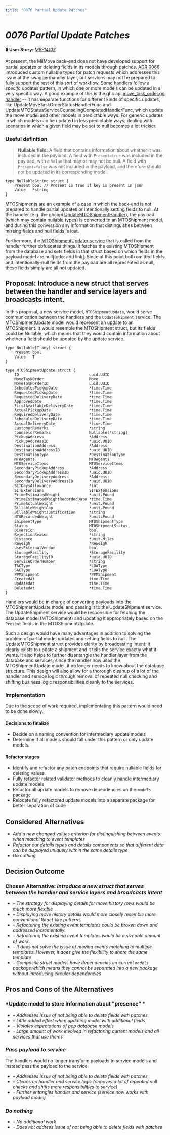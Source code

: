 ```yaml
---
title: "0076 Partial Update Patches"
---
```


# *0076 Partial Update Patches*

**🔒 User Story:** *[MB-14102](https://dp3.atlassian.net/browse/MB-14102)*

At present, the MilMove back-end does not have developed support for partial updates or deleting fields in its models through patches. [ADR 0066](docs/adrs/0066-use-custom-nullable-types-for-patch-requests.md) introduced custom nullable types for patch requests which addresses this issue at the swagger/handler layer, but services may not be prepared to fully support the rest of this sort of workflow.
Some handlers follow a _specifc_ updates pattern, in which one or more models can be updated in a very specific way. A good example of this is the ghc api [move_task_order.go handler](https://github.com/transcom/mymove/blob/main/pkg/handlers/ghcapi/move_task_order.go) -- it has separate functions for different kinds of specific updates, like UpdateMoveTaskOrderStatusHandlerFunc and UpdateMTOStatusServiceCounselingCompletedHandlerFunc, which update the move model and other models in predictable ways. 
For generic updates in which models can be updated in less predictable ways, dealing with scenarios in which a given field may be set to null becomes a lot trickier.

### Useful definition
> **Nullable field:** A field that contains information about whether it was included in the payload. A field with `Present=true` was included in the payload, with a `Value` that may or may not be null. A field with `Present=false` was not included in the payload, and therefore should not be updated in its corresponding model.

```
type NullableString struct {
	Present bool // Present is true if key is present in json
	Value   *string
}
```

MTOShipments are an example of a case in which the back-end is not prepared to handle partial updates or intentionally setting fields to null. At the handler (e.g. the ghcapi [UpdateMTOShipmentHandler](https://github.com/transcom/mymove/blob/de9148371427ba348e94439b4acb766f05013797/pkg/handlers/ghcapi/mto_shipment.go#L284)), the payload (which may contain nullable types) is converted to an [MTOShipment model](https://github.com/transcom/mymove/blob/de9148371427ba348e94439b4acb766f05013797/pkg/handlers/ghcapi/internal/payloads/payload_to_model.go#L309), and during this conversion any information that distinguishes between missing fields and null fields is lost.

Furthermore, the [MTOShipmentUpdater service](https://github.com/transcom/mymove/blob/de9148371427ba348e94439b4acb766f05013797/pkg/services/mto_shipment/mto_shipment_updater.go) that is called from the handler further obfuscates things. It fetches the existing MTOShipment from the database and sets fields in that struct based on which fields in the payload model are null[todo: add link]. Since at this point both omitted fields and intentionally-null fields from the payload are all represented as null, these fields simply are all not updated.


## Proposal: Introduce a new struct that serves between the handler and service layers and broadcasts intent.

In this proposal, a new service model, `MTOShipmentUpdate`, would serve communication between the handlers and the `UpdateShipment` service. 
The MTOShipmentUpdate model would represent an update to an MTOShipment. It would resemble the MTOShipment struct, but its fields could be Nullable, which means that they would contain information about whether a field should be updated by the update service.

```
type Nullable[T any] struct {
	Present bool
	Value   T
}
```

```
type MTOShipmentUpdate struct {
	ID                               uuid.UUID
	MoveTaskOrder                    Move
	MoveTaskOrderID                  uuid.UUID
	ScheduledPickupDate              *time.Time
	RequestedPickupDate              *time.Time
	RequestedDeliveryDate            *time.Time
	ApprovedDate                     *time.Time
	FirstAvailableDeliveryDate       *time.Time
	ActualPickupDate                 *time.Time
	RequiredDeliveryDate             *time.Time
	ScheduledDeliveryDate            *time.Time
	ActualDeliveryDate               *time.Time
	CustomerRemarks                  *string
	CounselorRemarks                 Nullable[*string]
	PickupAddress                    *Address
	PickupAddressID                  *uuid.UUID
	DestinationAddress               *Address
	DestinationAddressID             *uuid.UUID
	DestinationType                  *DestinationType
	MTOAgents                        MTOAgents
	MTOServiceItems                  MTOServiceItems
	SecondaryPickupAddress           *Address
	SecondaryPickupAddressID         *uuid.UUID
	SecondaryDeliveryAddress         *Address
	SecondaryDeliveryAddressID       *uuid.UUID
	SITDaysAllowance                 *int
	SITExtensions                    SITExtensions
	PrimeEstimatedWeight             *unit.Pound
	PrimeEstimatedWeightRecordedDate *time.Time
	PrimeActualWeight                *unit.Pound
	BillableWeightCap                *unit.Pound
	BillableWeightJustification      *string
	NTSRecordedWeight                *unit.Pound
	ShipmentType                     MTOShipmentType
	Status                           MTOShipmentStatus
	Diversion                        bool
	RejectionReason                  *string
	Distance                         *unit.Miles
	Reweigh                          *Reweigh
	UsesExternalVendor               bool
	StorageFacility                  *StorageFacility
	StorageFacilityID                *uuid.UUID
	ServiceOrderNumber               *string
	TACType                          *LOAType
	SACType                          *LOAType
	PPMShipment                      *PPMShipment
	CreatedAt                        time.Time
	UpdatedAt                        time.Time
	DeletedAt                        *time.Time
}
```

Handlers would be in charge of converting payloads into the MTOShipmentUpdate model and passing it to the UpdateShipment service. The UpdateShipment service would be responsible for fetching the database model (MTOShipment) and updating it appropriately based on the `Present` fields in the MTOShipmentUpdate.

Such a design would have many advantages in addition to solving the problem of partial model updates and setting fields to null. The UpdateMTOShipment struct provides clarity by broadcasting intent: it clearly exists to update a shipment and it tells the service exactly what it wants. It also helps to further disentangle the handler layer from the database and services; since the handler now uses the MTOShipmentUpdate model, it no longer needs to know about the database structure. This design will also allow for a thorough cleanup of a lot of the handler and service logic through removal of repeated null checking and shifting business logic responsibilities cleanly to the services.

### Implementation

Due to the scope of work required, implementating this pattern would need to be done slowly.

#### Decisions to finalize
* Decide on a naming convention for intermediary update models
* Determine if all models should fall under this pattern or only update models.

#### Refactor stages
* Identify and refactor any patch endpoints that require nullable fields for deleting values.
* Fully refactor related validator methods to cleanly handle intermediary update models
* Refactor all update models to remove dependencies on the `models` package
* Relocate fully refactored update models into a separate package for better separation of code


## Considered Alternatives
* *Add a new changed values criterion for distinguishing between events when matching to event templates*
* *Refactor our details types and details components so that different data can be displayed uniquely within the same details type*
* *Do nothing*

## Decision Outcome

### Chosen Alternative: *Introduce a new struct that serves between the handler and service layers and broadcasts intent*

* `+` *The strategy for displaying details for move history rows would be much more flexible*
* `+` *Displaying move history details would more closely resemble more conventional React-like patterns*
* `+` *Refactoring the existing event templates could be broken down and addressed incrementally.*
* `-` *Refactoring the existing event templates would be a sizeable amount of work.*
* `-` *It does not solve the issue of moving events matching to multiple templates. However, it does give the flexibility to share the same template*
* `-` *Composite struct models have dependencies on current `models` package which means they cannot be separated into a new package without introducing circular dependencies*

## Pros and Cons of the Alternatives

### *Update model to store information about "presence" *
* `+` *Addresses issue of not being able to delete fields with patches*
* `+` *Little added effort when updating model with additional fields*
* `-` *Violates expectations of pop database models*
* `-` *Large amount of work involved in refactoring current models and all services that use thems*

### *Pass payload to service*
The handlers would no longer transform payloads to service models and instead pass the payload to the service
* `+` *Addresses issue of not being able to delete fields with patches*
* `+` *Cleans up handler and service logic (removes a lot of repeated null checks and shifts more responsibilities to service)*
* `-` *Further entangles handler and service (service now works with payload model)*

### *Do nothing*

* `+` *No additional work*
* `-` *Does not address issue of not being able to delete fields with patches*